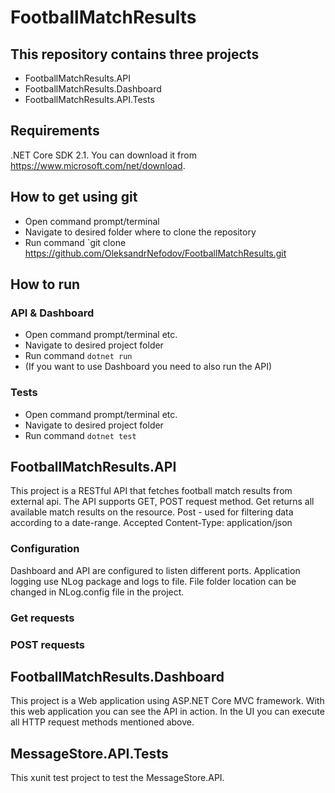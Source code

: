 # FootballMatchResults
## This repository contains three projects
- FootballMatchResults.API
- FootballMatchResults.Dashboard
- FootballMatchResults.API.Tests

## Requirements
.NET Core SDK 2.1. You can download it from https://www.microsoft.com/net/download.

## How to get using git
- Open command prompt/terminal
- Navigate to desired folder where to clone the repository
- Run command `git clone https://github.com/OleksandrNefodov/FootballMatchResults.git

## How to run
### API & Dashboard
- Open command prompt/terminal etc.
- Navigate to desired project folder
- Run command `dotnet run`
- (If you want to use Dashboard you need to also run the API)
### Tests
- Open command prompt/terminal etc.
- Navigate to desired project folder
- Run command `dotnet test`

## FootballMatchResults.API
This project is a RESTful API that fetches football match results from external api.
The API supports GET, POST request method. Get returns all available match results on the resource.
Post - used for filtering data according to a date-range.
Accepted Content-Type: application/json

### Configuration
Dashboard and API are configured to listen different ports.
Application logging use NLog package and logs to file. File folder location can be changed in NLog.config file in the project.

### Get requests
### POST requests

## FootballMatchResults.Dashboard
This project is a Web application using ASP.NET Core MVC framework.
With this web application you can see the API in action.
In the UI you can execute all HTTP request methods mentioned above.

## MessageStore.API.Tests
This xunit test project to test the MessageStore.API.
